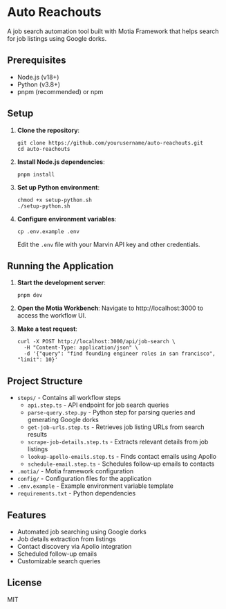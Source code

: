 # Auto Reachouts

A job search automation tool built with Motia Framework that helps search for job listings using Google dorks.

## Prerequisites

- Node.js (v18+)
- Python (v3.8+)
- pnpm (recommended) or npm

## Setup

1. **Clone the repository**:

   ```
   git clone https://github.com/yourusername/auto-reachouts.git
   cd auto-reachouts
   ```

2. **Install Node.js dependencies**:

   ```
   pnpm install
   ```

3. **Set up Python environment**:

   ```
   chmod +x setup-python.sh
   ./setup-python.sh
   ```

4. **Configure environment variables**:
   ```
   cp .env.example .env
   ```
   Edit the `.env` file with your Marvin API key and other credentials.

## Running the Application

1. **Start the development server**:

   ```
   pnpm dev
   ```

2. **Open the Motia Workbench**:
   Navigate to http://localhost:3000 to access the workflow UI.

3. **Make a test request**:
   ```
   curl -X POST http://localhost:3000/api/job-search \
     -H "Content-Type: application/json" \
     -d '{"query": "find founding engineer roles in san francisco", "limit": 10}'
   ```

## Project Structure

- `steps/` - Contains all workflow steps
  - `api.step.ts` - API endpoint for job search queries
  - `parse-query.step.py` - Python step for parsing queries and generating Google dorks
  - `get-job-urls.step.ts` - Retrieves job listing URLs from search results
  - `scrape-job-details.step.ts` - Extracts relevant details from job listings
  - `lookup-apollo-emails.step.ts` - Finds contact emails using Apollo
  - `schedule-email.step.ts` - Schedules follow-up emails to contacts
- `.motia/` - Motia framework configuration
- `config/` - Configuration files for the application
- `.env.example` - Example environment variable template
- `requirements.txt` - Python dependencies

## Features

- Automated job searching using Google dorks
- Job details extraction from listings
- Contact discovery via Apollo integration
- Scheduled follow-up emails
- Customizable search queries

## License

MIT
